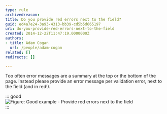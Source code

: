 ```yaml
---
type: rule
archivedreason: 
title: Do you provide red errors next to the field?
guid: ed4a7e24-3a93-4313-bb39-cd5b5d665197
uri: do-you-provide-red-errors-next-to-the-field
created: 2014-12-22T11:47:19.0000000Z
authors:
- title: Adam Cogan
  url: /people/adam-cogan
related: []
redirects: []

---
```


Too often error messages are a summary at the top or the bottom of the page. Instead please provide an error message per validation error, next to the field (and in red!). 
<!--endintro-->


::: good  
![Figure: Good example - Provide red errors next to the field](red-error.jpg)  
:::
